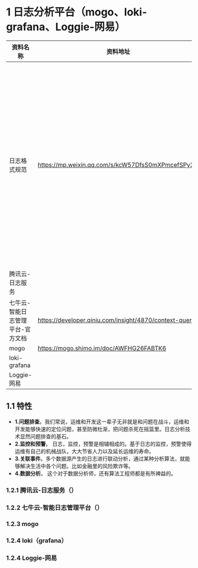 



# 1 日志分析平台（mogo、loki-grafana、Loggie-网易）

| 资料名称                         | 资料地址                                               | 备注                                           |
| -------------------------------- | ------------------------------------------------------ | ---------------------------------------------- |
| 日志格式规范                     | https://mp.weixin.qq.com/s/kcW57DfsS0mXPmcefSPy3w      | 标准的日志格式是实现统一日志分析平台的必要条件 |
| 腾讯云-日志服务                  |                                                        |                                                |
| 七牛云-智能日志管理平台-官方文档 | https://developer.qiniu.com/insight/4870/context-query |                                                |
| mogo                             | https://mogo.shimo.im/doc/AWFHG26FABTK6                |                                                |
| loki-grafana                     |                                                        |                                                |
| Loggie-网易                      |                                                        |                                                |



## **1.1 特性**

- **1.问题排查**。我们常说，运维和开发这一辈子无非就是和问题在战斗，运维和开发能够快速的定位问题，甚至防微杜渐，把问题杀死在摇篮里。日志分析技术显然问题排查的基石。
- **2.监控和预警**。 日志，监控，预警是相辅相成的。基于日志的监控，预警使得运维有自己的机械战队，大大节省人力以及延长运维的寿命。
- **3.关联事件**。多个数据源产生的日志进行联动分析，通过某种分析算法，就能够解决生活中各个问题。比如金融里的风险欺诈等。
- **4.数据分析**。 这个对于数据分析师，还有算法工程师都是有所裨益的。



### 1.2.1 腾讯云-日志服务（）

### 1.2.2 七牛云-智能日志管理平台（）

### 1.2.3 mogo

### 1.2.4 loki（grafana）

### 1.2.4 Loggie-网易